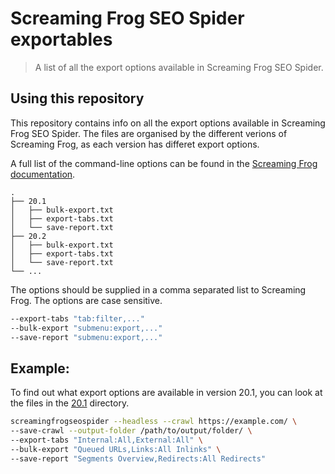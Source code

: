 # Screaming Frog SEO Spider exportables

> A list of all the export options available in Screaming Frog SEO Spider. 


## Using this repository
This repository contains info on all the export options available in Screaming Frog SEO Spider.
The files are organised by the different verions of Screaming Frog, as each version has differet export options.

A full list of the command-line options can be found in the [Screaming Frog documentation](https://www.screamingfrog.co.uk/seo-spider/user-guide/general/#commandlineoptions).

```
.
├── 20.1
│   ├── bulk-export.txt
│   ├── export-tabs.txt
│   └── save-report.txt
├── 20.2
│   ├── bulk-export.txt
│   ├── export-tabs.txt
│   └── save-report.txt
└── ...
```

The options should be supplied in a comma separated list to Screaming Frog. 
The options are case sensitive.

```bash
--export-tabs "tab:filter,..."
--bulk-export "submenu:export,..."
--save-report "submenu:export,..."
```

## Example: 
To find out what export options are available in version 20.1, you can look at the files in the [20.1](./20.1/) directory.

```bash
screamingfrogseospider --headless --crawl https://example.com/ \
--save-crawl --output-folder /path/to/output/folder/ \
--export-tabs "Internal:All,External:All" \
--bulk-export "Queued URLs,Links:All Inlinks" \
--save-report "Segments Overview,Redirects:All Redirects"
```